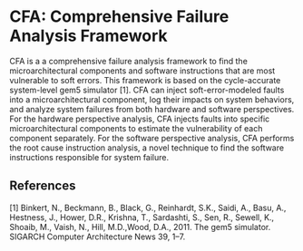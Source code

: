 # CFA: Comprehensive Failure Analysis Framework
CFA is a a comprehensive failure analysis framework to find the microarchitectural components and software instructions that are most vulnerable to soft errors. This framework is based on the cycle-accurate system-level gem5 simulator [1]. CFA can inject soft-error-modeled faults into a microarchitectural
component, log their impacts on system behaviors, and analyze system failures from both hardware and software perspectives. For the hardware perspective analysis, CFA injects faults into specific microarchitectural components to estimate the vulnerability of each component separately. For the software perspective analysis, CFA performs the root cause instruction analysis, a novel technique to find the software instructions responsible for system failure.  

## References
[1] Binkert, N., Beckmann, B., Black, G., Reinhardt, S.K., Saidi, A., Basu, A., Hestness, J., Hower, D.R., Krishna, T., Sardashti, S., Sen, R., Sewell, K., Shoaib, M., Vaish, N., Hill, M.D.,Wood, D.A., 2011. The gem5 simulator. SIGARCH Computer Architecture News 39, 1–7.
